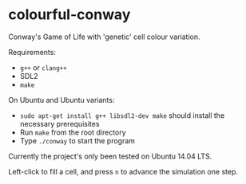 # colourful-conway
Conway's Game of Life with 'genetic' cell colour variation.

Requirements:
- `g++` or `clang++`
- SDL2
- `make`

On Ubuntu and Ubuntu variants:
- `sudo apt-get install g++ libsdl2-dev make` should install the necessary prerequisites
- Run `make` from the root directory
- Type `./conway` to start the program

Currently the project's only been tested on Ubuntu 14.04 LTS.

Left-click to fill a cell, and press `n` to advance the simulation one step.